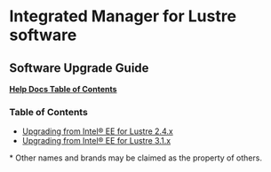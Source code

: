# Integrated Manager for Lustre software

## **Software Upgrade Guide**

[**Help Docs Table of Contents**](../../README.md)

### Table of Contents

- [Upgrading from Intel® EE for Lustre 2.4.x](Upgrade_EE-2.4-el6_to_LU-LTS-el7.md)
- [Upgrading from Intel® EE for Lustre 3.1.x](Upgrade_EE-3.1-el7_to_LU-LTS-el7.md)

\* Other names and brands may be claimed as the property of others.

